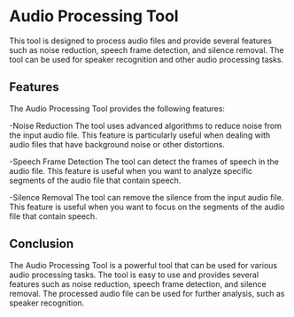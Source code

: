# Audio Processing Tool

This tool is designed to process audio files and provide several features such as noise reduction, speech frame detection, and silence removal. The tool can be used for speaker recognition and other audio processing tasks.

## Features

The Audio Processing Tool provides the following features:

-Noise Reduction
The tool uses advanced algorithms to reduce noise from the input audio file. This feature is particularly useful when dealing with audio files that have background noise or other distortions.

-Speech Frame Detection
The tool can detect the frames of speech in the audio file. This feature is useful when you want to analyze specific segments of the audio file that contain speech.

-Silence Removal
The tool can remove the silence from the input audio file. This feature is useful when you want to focus on the segments of the audio file that contain speech.


## Conclusion
The Audio Processing Tool is a powerful tool that can be used for various audio processing tasks. The tool is easy to use and provides several features such as noise reduction, speech frame detection, and silence removal. The processed audio file can be used for further analysis, such as speaker recognition.
